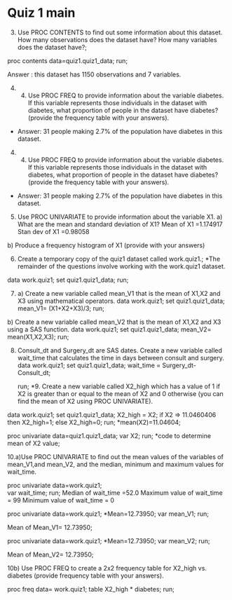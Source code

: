 # Quiz 1 main


3) Use PROC CONTENTS to find out some information about this dataset. How many
observations does the dataset have? How many variables does the dataset have?;

proc contents data=quiz1.quiz1_data;
run;

Answer : this dataset has 1150 observations and 7 variables.


4) 4. Use PROC FREQ to provide information about the variable diabetes. If this variable represents those individuals in the dataset with diabetes, what proportion of people in the dataset have diabetes? (provide the frequency table with your answers).
 
  
* Answer: 31 people making 2.7% of the population have diabetes in this dataset.




4) 4. Use PROC FREQ to provide information about the variable diabetes. If this variable represents those individuals in the dataset with diabetes, what proportion of people in the dataset have diabetes? (provide the frequency table with your answers).
 
  
* Answer: 31 people making 2.7% of the population have diabetes in this dataset.

 5. Use PROC UNIVARIATE to provide information about the variable X1.
a) What are the mean and standard deviation of X1?
Mean of X1 =1.174917
Stan dev of X1 =0.98058


b) Produce a frequency histogram of X1
(provide with your answers)
 



6. Create a temporary copy of the quiz1 dataset called work.quiz1.;
*The remainder of the questions involve working with the work.quiz1 dataset.

data work.quiz1;
set quiz1.quiz1_data;
run;


7. a) Create a new variable called mean_V1 that is the mean of X1,X2 and X3 using mathematical operators.
data work.quiz1;
	set quiz1.quiz1_data;
	mean_V1= (X1+X2+X3)/3;
	run;



b) Create a new variable called mean_V2 that is the mean of X1,X2 and X3 using a SAS function.
data work.quiz1;
	set quiz1.quiz1_data;
	mean_V2= mean(X1,X2,X3);
	run;



8. Consult_dt and Surgery_dt are SAS dates. Create a new variable called wait_time that calculates the time in days between consult and surgery.
data work.quiz1;
	set quiz1.quiz1_data;
	wait_time = Surgery_dt-Consult_dt;




	run;
*9.  Create a new variable called X2_high which has a value of 1 if X2 is greater than or equal to the mean of X2 and 0 otherwise 
(you can find the mean of X2 using PROC UNIVARIATE).

data work.quiz1;
	set quiz1.quiz1_data;
	X2_high = X2;
	if X2 => 11.0460406 then X2_high=1;
	else X2_high=0;
	run;
	*mean(X2)=11.04604;
	
proc univariate data=quiz1.quiz1_data;
var X2;
run;
*code to determine mean of X2 value;


10.a)Use PROC UNIVARIATE to find out the mean values of the variables of mean_V1,and mean_V2, and the median, minimum and maximum values for wait_time.
	
proc univariate data=work.quiz1;    
var wait_time;
run;
Median of wait_time =52.0
Maximum value of wait_time   = 99
Minimum value of wait_time = 0

proc univariate data=work.quiz1;    *Mean=12.73950;
var mean_V1;
run;

Mean of Mean_V1= 12.73950;

proc univariate data=work.quiz1;       *Mean=12.73950;
var mean_V2;
run;

Mean of Mean_V2= 12.73950;



10b) Use PROC FREQ to create a 2x2 frequency table for X2_high vs. diabetes (provide frequency table with your answers).
 

proc freq data= work.quiz1;
table X2_high * diabetes;
run;


